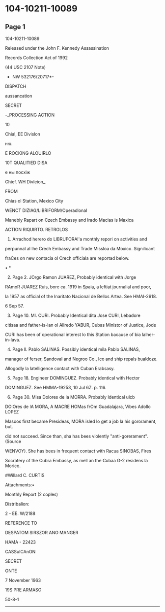 # 104-10211-10089

## Page 1

104-10211-10089

Released under the John F. Kennedy Assassination

Records Collection Act of 1992

(44 USC 2107 Note)

* NW 532176/20717*-

DISPATCH

aussancation

SECRET

-_PROCESSING ACTION

10

Chial, EE Divislon

ню.

E ROCKING ALOUIRLO

10T QUALITIED DISA

е ны посхіж

Chief. WH Divleion_.

FROM

Chias ol Station, Mexico City

WENCT DIZIAG/LIBRIFORM/Operadlonal

Manebiy Rapart on Czech Embassy and Irado Macias is Maxica

ACTION RIQUIRTO. RETROLOS

1. Arrachod herero do LIBRUFORAl'a monthly repori on activities and

perpunnal al lhe Crech Embassy and Trade Missloa da Moxico. Signilicant

fraCes on new contacia ol Crech officiala are reportad below.

• *

2. Page 2. JOrgo Ramon JUAREZ, Probably identical with Jorge

RAmoR JUAREZ Ruis, bore ca. 1919 in Spaia, a leftiat journalial and poor,

la 1957 as official of the Inaritato Nacional de Bellos Artea. See HMAI-2918.

6 Sep 57.

3. Page 10. MI. CURI. Probably Identical dita Jose CURI, Lebadore

citisaa and father-is-lan ol Allredo YABUR, Cubas Ministor of Justice, Jode

CURI has been of operational interest lo this Station bacause of bia lalher-in-lava.

4. Page ll. Pablo SALINAS. Possibly identical mila Pablo SALINAS,

manager of ferser, Sandoval and Negroo Co., Ico and ship repals bualdoze.

Allogodly la latelligence contact with Cuban Erabsasy.

5. Page 18. Engineer DOMINGUEZ. Probably identical with Hector

DOMINGUEZ. See HMMA-19253, 10 Jul 6Z. p. 116.

6. Page 30. Misa Dolores de la MORRA. Probably Identical ulcb

DOlOres de lA MORA, A MACRE HOMas frOm Guadalajara, Vibes Adollo LOPEZ

Masoos first became Presideas, MORA isled lo get a job la his gororament, but.

did not succeed. Since than, sha has bees violently "anti-gorerament". (Source

WENVOY). She has bees in frequent contact with Racua SINOBAS, Fires

Socratery of the Cubra Embassy, as mell an the Cubaa G-2 residens la Morico.

#Willard C. CURTIS

Attachments:•

Monthly Report (2 coples)

Distribalion:

2 - EE. W/2188

REFERENCE TO

DESPATOM SIRSZOR ANO MANGER

HAMA - 22423

CASSuICAnON

SECRET

ONTE

7 November 1963

19S PRE ARMASO

50-8-1

---

